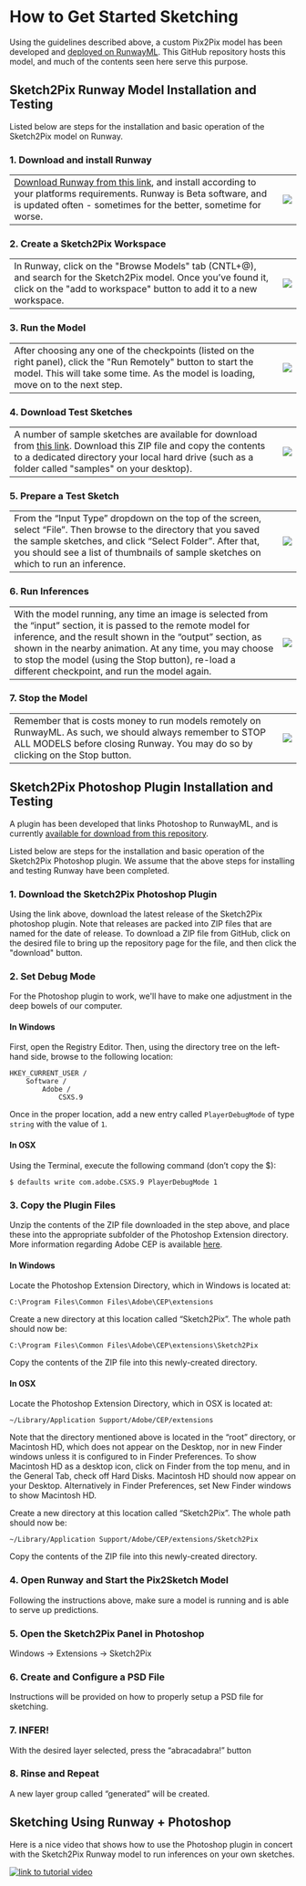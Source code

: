 # How to Get Started Sketching
Using the guidelines described above, a custom Pix2Pix model has been developed and [deployed on RunwayML](https://open-app.runwayml.com/?model=ksteinfe/Sketch2Pix). This GitHub repository hosts this model, and much of the contents seen here serve this purpose.

## Sketch2Pix Runway Model Installation and Testing
Listed below are steps for the installation and basic operation of the Sketch2Pix model on Runway.

### 1. Download and install Runway
|||
|-|-|
|[Download Runway from this link](https://runwayml.com/download/), and install according to your platforms requirements. Runway is Beta software, and is updated often - sometimes for the better, sometime for worse.  | ![](http://media.ksteinfe.com/200317/sketch2pix_demo_image14.png) |

### 2. Create a Sketch2Pix Workspace
|||
|-|-|
|In Runway, click on the "Browse Models" tab (CNTL+@), and search for the Sketch2Pix model. Once you’ve found it, click on the "add to workspace" button to add it to a new workspace.  | ![](http://media.ksteinfe.com/200317/sketch2pix_demo_image1.gif) |

### 3. Run the Model
|||
|-|-|
|After choosing any one of the checkpoints (listed on the right panel), click the "Run Remotely" button to start the model. This will take some time. As the model is loading, move on to the next step.  | ![](http://media.ksteinfe.com/200317/sketch2pix_demo_image3.png) |

### 4. Download Test Sketches
|||
|-|-|
|A number of sample sketches are available for download from [this link](https://github.com/ksteinfe/runway_sketch2pix/raw/master/photoshop_plugin/releases/sketch_samples.zip). Download this ZIP file and copy the contents to a dedicated directory your local hard drive (such as a folder called "samples" on your desktop).  | ![](http://media.ksteinfe.com/200317/sketch2pix_demo_image6.jpg) |

### 5. Prepare a Test Sketch
|||
|-|-|
|From the “Input Type” dropdown on the top of the screen, select “File”. Then browse to the directory that you saved the sample sketches, and click “Select Folder”. After that, you should see a list of thumbnails of sample sketches on which to run an inference.  | ![](http://media.ksteinfe.com/200317/sketch2pix_demo_image7.png) |

### 6. Run Inferences
|||
|-|-|
|With the model running, any time an image is selected from the “input” section, it is passed to the remote model for inference, and the result shown in the “output” section, as shown in the nearby animation. At any time, you may choose to stop the model (using the Stop button), re-load a different checkpoint, and run the model again.   | ![](http://media.ksteinfe.com/200317/sketch2pix_demo_image8.gif) |

### 7. Stop the Model
|||
|-|-|
|Remember that is costs money to run models remotely on RunwayML. As such, we should always remember to STOP ALL MODELS before closing Runway. You may do so by clicking on the Stop button.  | ![](http://media.ksteinfe.com/200317/sketch2pix_demo_image10.png) |

## Sketch2Pix Photoshop Plugin Installation and Testing
A plugin has been developed that links Photoshop to RunwayML, and is currently [available for download from this repository](https://github.com/ksteinfe/runway_sketch2pix/tree/master/photoshop_plugin/releases).

Listed below are steps for the installation and basic operation of the Sketch2Pix Photoshop plugin. We assume that the above steps for installing and testing Runway have been completed.

### 1. Download the Sketch2Pix Photoshop Plugin
Using the link above, download the latest release of the Sketch2Pix photoshop plugin. Note that releases are packed into ZIP files that are named for the date of release. To download a ZIP file from GitHub, click on the desired file to bring up the repository page for the file, and then click the "download" button.

### 2. Set Debug Mode
For the Photoshop plugin to work, we'll have to make one adjustment in the deep bowels of our computer.

#### In Windows
First, open the Registry Editor. Then, using the directory tree on the left-hand side, browse to the following location:

	HKEY_CURRENT_USER / 
		Software / 
			Adobe / 
				CSXS.9


Once in the proper location, add a new entry called `PlayerDebugMode` of type `string` with the value of `1`.

#### In OSX
Using the Terminal, execute the following command (don’t copy the $):

	$ defaults write com.adobe.CSXS.9 PlayerDebugMode 1


### 3. Copy the Plugin Files
Unzip the contents of the ZIP file downloaded in the step above, and place these into the appropriate subfolder of the Photoshop Extension directory. More information regarding Adobe CEP is available [here](https://github.com/Adobe-CEP/CEP-Resources/blob/master/CEP_9.x/Documentation/CEP%209.0%20HTML%20Extension%20Cookbook.md#extension-folders).

#### In Windows
Locate the Photoshop Extension Directory, which in Windows is located at:

	C:\Program Files\Common Files\Adobe\CEP\extensions

Create a new directory at this location called “Sketch2Pix”. The whole path should now be:

	C:\Program Files\Common Files\Adobe\CEP\extensions\Sketch2Pix

Copy the contents of the ZIP file into this newly-created directory.

#### In OSX
Locate the Photoshop Extension Directory, which in OSX is located at:

	~/Library/Application Support/Adobe/CEP/extensions

Note that the directory mentioned above is located in the “root” directory, or Macintosh HD, which does not appear on the Desktop, nor in new Finder windows unless it is configured to in Finder Preferences. To show Macintosh HD as a desktop icon, click on Finder from the top menu, and in the General Tab, check off Hard Disks. Macintosh HD should now appear on your Desktop. Alternatively in Finder Preferences, set New Finder windows to show Macintosh HD.

Create a new directory at this location called “Sketch2Pix”. The whole path should now be:

	~/Library/Application Support/Adobe/CEP/extensions/Sketch2Pix

Copy the contents of the ZIP file into this newly-created directory.


### 4. Open Runway and Start the Pix2Sketch Model
Following the instructions above, make sure a model is running and is able to serve up predictions.

### 5. Open the Sketch2Pix Panel in Photoshop
Windows -> Extensions -> Sketch2Pix

### 6. Create and Configure a PSD File
Instructions will be provided on how to properly setup a PSD file for sketching.

### 7. INFER!
With the desired layer selected, press the “abracadabra!” button

### 8. Rinse and Repeat
A new layer group called “generated” will be created.


## Sketching Using Runway + Photoshop
Here is a nice video that shows how to use the Photoshop plugin in concert with the Sketch2Pix Runway model to run inferences on your own sketches.


[![link to tutorial video](http://media.ksteinfe.com/200317/sketch2pix_in_photoshop.png)](http://media.ksteinfe.com/200317/sketch2pix_in_photoshop.mp4)

